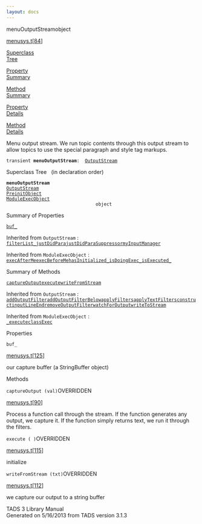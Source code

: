 ```yaml
---
layout: docs
---
```

<span class="title">menuOutputStream</span><span class="type">object</span>

[menusys.t](../file/menusys.t.html)\[[84](../source/menusys.t.html#84)\]

[Superclass  
Tree](#_SuperClassTree_)

[Property  
Summary](#_PropSummary_)

[Method  
Summary](#_MethodSummary_)

[Property  
Details](#_Properties_)

[Method  
Details](#_Methods_)



Menu output stream. We run topic contents through this output stream to
allow topics to use the special paragraph and style tag markups.

`transient `**`menuOutputStream`**` :   `[`OutputStream`](../object/OutputStream.html)



<span id="_SuperClassTree_"></span>



<span class="hdln">Superclass Tree</span>   (in declaration order)



**`menuOutputStream`**  
[`OutputStream`](../object/OutputStream.html)  
[`PreinitObject`](../object/PreinitObject.html)  
[`ModuleExecObject`](../object/ModuleExecObject.html)  
`                                 object`  
<span id="_PropSummary_"></span>



<span class="hdln">Summary of Properties</span>  



[`buf_`](#buf_)

Inherited from `OutputStream` :  
[`filterList_`](../object/OutputStream.html#filterList_)[`justDidPara`](../object/OutputStream.html#justDidPara)[`justDidParaSuppressor`](../object/OutputStream.html#justDidParaSuppressor)[`myInputManager`](../object/OutputStream.html#myInputManager)



Inherited from `ModuleExecObject` :  
[`execAfterMe`](../object/ModuleExecObject.html#execAfterMe)[`execBeforeMe`](../object/ModuleExecObject.html#execBeforeMe)[`hasInitialized_`](../object/ModuleExecObject.html#hasInitialized_)[`isDoingExec_`](../object/ModuleExecObject.html#isDoingExec_)[`isExecuted_`](../object/ModuleExecObject.html#isExecuted_)

<span id="_MethodSummary_"></span>



<span class="hdln">Summary of Methods</span>  



[`captureOutput`](#captureOutput)[`execute`](#execute)[`writeFromStream`](#writeFromStream)

Inherited from `OutputStream` :  
[`addOutputFilter`](../object/OutputStream.html#addOutputFilter)[`addOutputFilterBelow`](../object/OutputStream.html#addOutputFilterBelow)[`applyFilters`](../object/OutputStream.html#applyFilters)[`applyTextFilters`](../object/OutputStream.html#applyTextFilters)[`construct`](../object/OutputStream.html#construct)[`inputLineEnd`](../object/OutputStream.html#inputLineEnd)[`removeOutputFilter`](../object/OutputStream.html#removeOutputFilter)[`watchForOutput`](../object/OutputStream.html#watchForOutput)[`writeToStream`](../object/OutputStream.html#writeToStream)



Inherited from `ModuleExecObject` :  
[`_execute`](../object/ModuleExecObject.html#_execute)[`classExec`](../object/ModuleExecObject.html#classExec)

<span id="_Properties_"></span>



<span class="hdln">Properties</span>  



<span id="buf_"></span>

`buf_`

[menusys.t](../file/menusys.t.html)\[[125](../source/menusys.t.html#125)\]



our capture buffer (a StringBuffer object)



<span id="_Methods_"></span>



<span class="hdln">Methods</span>  



<span id="captureOutput"></span>

`captureOutput (val)`<span class="rem">OVERRIDDEN</span>

[menusys.t](../file/menusys.t.html)\[[90](../source/menusys.t.html#90)\]



Process a function call through the stream. If the function generates
any output, we capture it. If the function simply returns text, we run
it through the filters.



<span id="execute"></span>

`execute ( )`<span class="rem">OVERRIDDEN</span>

[menusys.t](../file/menusys.t.html)\[[115](../source/menusys.t.html#115)\]



initialize



<span id="writeFromStream"></span>

`writeFromStream (txt)`<span class="rem">OVERRIDDEN</span>

[menusys.t](../file/menusys.t.html)\[[112](../source/menusys.t.html#112)\]



we capture our output to a string buffer





TADS 3 Library Manual  
Generated on 5/16/2013 from TADS version 3.1.3


